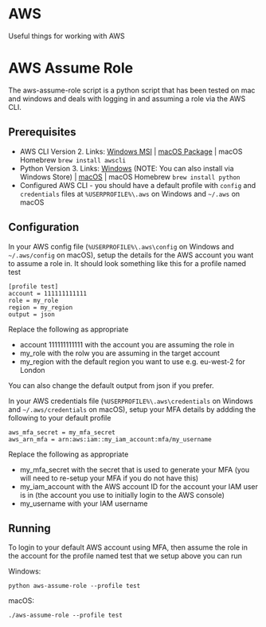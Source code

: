 # AWS
Useful things for working with AWS

# AWS Assume Role
The aws-assume-role script is a python script that has been tested on mac and windows and deals with logging in and assuming a role via the AWS CLI.

## Prerequisites
- AWS CLI Version 2. Links: [Windows MSI](https://awscli.amazonaws.com/AWSCLIV2.msi) | [macOS Package](https://awscli.amazonaws.com/AWSCLIV2.pkg) | macOS Homebrew ```brew install awscli```
- Python Version 3. Links: [Windows](https://www.python.org/downloads/windows/) (NOTE: You can also install via Windows Store) | [macOS](https://www.python.org/downloads/mac-osx/) | macOS Homebrew ```brew install python```
- Configured AWS CLI - you should have a default profile with ```config``` and ```credentials``` files at ```%USERPROFILE%\.aws``` on Windows and ```~/.aws``` on macOS

## Configuration
In your AWS config file (```%USERPROFILE%\.aws\config``` on Windows and ```~/.aws/config``` on macOS), setup the details for the AWS account you want to assume a role in. It should look something like this for a profile named test

```
[profile test]
account = 111111111111
role = my_role
region = my_region
output = json
```

Replace the following as appropriate
- account 111111111111 with the account you are assuming the role in
- my_role with the rolw you are assuming in the target account
- my_region with the default region you want to use e.g. eu-west-2 for London

You can also change the default output from json if you prefer.

In your AWS credentials file (```%USERPROFILE%\.aws\credentials``` on Windows and ```~/.aws/credentials``` on macOS), setup your MFA details by addding the following to your default profile

```
aws_mfa_secret = my_mfa_secret
aws_arn_mfa = arn:aws:iam::my_iam_account:mfa/my_username
```

Replace the following as appropriate
- my_mfa_secret with the secret that is used to generate your MFA (you will need to re-setup your MFA if you do not have this)
- my_iam_account with the AWS account ID for the account your IAM user is in (the account you use to initially login to the AWS console)
- my_username with your IAM username

## Running
To login to your default AWS account using MFA, then assume the role in the account for the profile named test that we setup above you can run

Windows:
```
python aws-assume-role --profile test
```

macOS:

```
./aws-assume-role --profile test
```